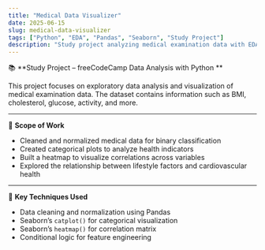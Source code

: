```yaml
---
title: "Medical Data Visualizer"
date: 2025-06-15
slug: medical-data-visualizer
tags: ["Python", "EDA", "Pandas", "Seaborn", "Study Project"]
description: "Study project analyzing medical examination data with EDA and visualizations using Seaborn and Pandas."
---
```


📚 **Study Project – freeCodeCamp Data Analysis with Python **

This project focuses on exploratory data analysis and visualization of medical examination data. The dataset contains information such as BMI, cholesterol, glucose, activity, and more.

---

📌 **Scope of Work**
- Cleaned and normalized medical data for binary classification  
- Created categorical plots to analyze health indicators  
- Built a heatmap to visualize correlations across variables  
- Explored the relationship between lifestyle factors and cardiovascular health

---

🧠 **Key Techniques Used**
- Data cleaning and normalization using Pandas  
- Seaborn’s `catplot()` for categorical visualization  
- Seaborn’s `heatmap()` for correlation matrix  
- Conditional logic for feature engineering


